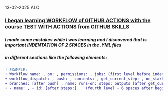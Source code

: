 13-02-2025
ALO

### <ins>I began learning WORKFLOW of GITHUB ACTIONS with the course TEST WITH ACTIONS from GITHUB SKILLS</ins>
###
##### I made some mistakes while I was learning and I discovered that is important INDENTATION OF 2 SPACES in the .YML files
##### in different sections like the following elements: 
##### 
```diff
! EXAMPLE:
+ Workflow name: , on: , permissions: , jobs: (first level before indentation of 2 spaces)
+ workflow_dispatch: , push: , contents: , get_current_step: , on_start: (second level - 2 spaces)
+ branches: [after push] , name: runs-on: steps: outputs [after get_current_step:]   (third level - 4 spaces after beginning)
+ - name: , - id: [after steps:]    (fourth level - 6 spaces after beginning)


